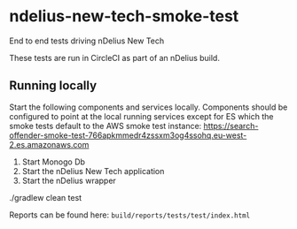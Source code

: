 # ndelius-new-tech-smoke-test
End to end tests driving nDelius New Tech

These tests are run in CircleCI as part of an nDelius build.

## Running locally
Start the following components and services locally. Components should be configured to 
point at the local running services except for ES which the smoke tests default to the AWS
smoke test instance: https://search-offender-smoke-test-766apkmmedr4zssxm3og4ssohq.eu-west-2.es.amazonaws.com

1. Start Monogo Db
1. Start the nDelius New Tech application
1. Start the nDelius wrapper

./gradlew clean test 

Reports can be found here: `build/reports/tests/test/index.html`
